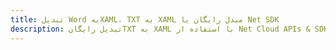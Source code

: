 ---title: تبدیل Word بهXAML، TXT به XAML مبدل رایگان یا Net SDKdescription: تبدیل رایگانTXT به XAML با استفاده از Net Cloud APIs & SDK. همچنین اسناد Microsoft Word و OpenOffice را در Cloud ایجاد، ویرایش و رندر کنید.---